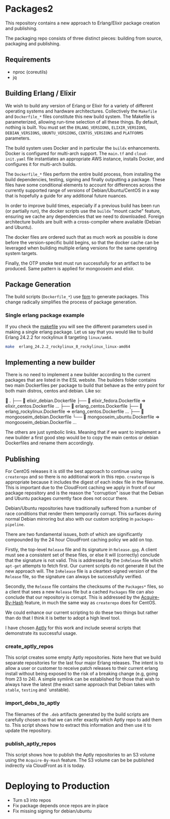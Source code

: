 # Packages2

This repository contains a new approach to Erlang/Elixir package
creation and publishing.

The packaging repo consists of three distinct pieces: building from
source, packaging and publishing.

## Requirements

- nproc (coreutils)
- jq

## Building Erlang / Elixir

We wish to build any version of Erlang or Elixir for a variety of
different operating systems and hardware architectures. Collectively
the `Makefile` and `Dockerfile_*` files constitute this new build
system. The Makefile is parameterized, allowing run-time selection of
all these things. By default, nothing is built. You must set the
`ERLANG_VERSIONS`, `ELIXIR_VERSIONS`, `DEBIAN_VERSIONS`,
`UBUNTU_VERSIONS`, `CENTOS_VERSIONS` and `PLATFORMS` parameters.

The build system uses Docker and in particular the `buildx`
enhancements. Docker is configured for multi-arch support. The
`main.tf` and `cloud-init.yaml` file instantiates an appropriate AWS
instance, installs Docker, and configures it for multi-arch builds.

The `Dockerfile_*` files perform the entire build process, from
installing the build dependencies, testing, signing and finally
outputting a package. These files have some conditional
elements to account for differences across the currently supported range
of _versions_ of Debian/Ubuntu/CentOS in a way that is hopefully a guide
for any additional future nuances.

In order to improve build times, especially if a previous build has
been run (or partially run), the docker scripts use the `buildx`
"mount cache" feature, ensuring we cache any dependencies that we need
to downloaded. Foreign architecture builds are built with a
cross-compiler where available (Debian and Ubuntu).

The docker files are ordered such that as much work as
possible is done before the version-specific build begins, so that the
docker cache can be leveraged when building multiple erlang versions
for the same operating system targets.

Finally, the OTP smoke test must run successfully for an artifact to
be produced. Same pattern is applied for mongooseim and elixir.

## Package Generation

The build scripts (`Dockerfile_*`) use
[fpm](https://fpm.readthedocs.io/en/latest/) to generate
packages. This change radically simplifies the process of package
generation.

### Single erlang package example

If you check the [makefile](./Makefile#L97) you will see the different
parameters used in making a single erlang package. Let us say that
you would like to build Erlang 24.2.2 for rockylinux 8 targeting
`linux/am64`.

```bash
make  erlang_24.2.2_rockylinux_8_rockylinux_linux-amd64
```

## Implementing a new builder

There is no need to implement a new builder according to the current packages
that are listed in the ESL website. The builders folder contains two main
Dockerfiles per package to build that behave as the entry point for both main
distros, centos and debian. Like so:

 .
├──  elixir_debian.Dockerfile
├──  elixir_fedora.Dockerfile ⇒ elixir_centos.Dockerfile
...
├──  erlang_centos.Dockerfile
├──  erlang_rockylinux.Dockerfile ⇒ erlang_centos.Dockerfile
...
├──  mongooseim_debian.Dockerfile
└──  mongooseim_ubuntu.Dockerfile ⇒ mongooseim_debian.Dockerfile
...

The others are just symbolic links. Meaning that if we want to implement a new
builder a first good step would be to copy the main centos or debian Dockerfiles
and rename them accordingly.

## Publishing

For CentOS releases it is still the best approach to continue using
`createrepo` and so there is no additional work in this
repo. `createrepo` is appropriate because it includes the digest of
each index file in the filename. This is important due to the
CloudFront caching we apply in front of our package repository and is
the reason the "corruption" issue that the Debian and Ubuntu packages
currently face does not occur there.

Debian/Ubuntu repositories have traditionally suffered from a number
of race conditions that render them temporarily corrupt. This surfaces
during normal Debian mirroring but also with our custom scripting in
`packages-pipeline`.

There are two fundamental issues, both of which
are significantly compounded by the 24 hour CloudFront caching policy
we add on top.

Firstly, the top-level `Release` file and its signature
in `Release.gpg`. A client must see a consistent set of these files,
or else it will (correctly) conclude that the signature is not
valid. This is addressed by the `InRelease` file which
`apt-get` attempts to fetch first. Our current scripts do not generate
it but the new approach will. The `InRelease` file is a
cleartext-signed version of the `Release` file, so the signature can
always be successfully verified.

Secondly, the `Release` file contains the checksums of the `Packages*`
files, so a client that sees a new `Release` file but a cached
`Packages` file can also conclude that our repository is corrupt. This
is addressed by the [Acquire-By-Hash](https://wiki.debian.org/DebianRepository/Format#Acquire-By-Hash)
feature, in much the same way as `createrepo` does for
CentOS.

We could enhance our current scripting to do these two things but
rather than do that I think it is better to adopt a high level tool.

I have chosen [Aptly](https://www.aptly.info/doc/overview/) for this
work and include several scripts that demonstrate its successful
usage.

### create_aptly_repos

This script creates some empty Aptly repositories. Note here that we
build separate repositories for the last four major Erlang
releases. The intent is to allow a user or customer to receive patch
releases to their current erlang install without being exposed to the
risk of a breaking change (e.g, going from 23 to 24). A simple symlink
can be established for those that wish to always have the latest (the
exact same approach that Debian takes with `stable`, `testing` and
`unstable).

### import_debs_to_aptly

The filenames of the `.deb` artifacts generated by the build scripts
are carefully chosen so that we can infer exactly which Aptly repo to
add them to. This script shows how to extract this information and
then use it to update the repository.

### publish_aptly_repos

This script shows how to publish the Aptly repositories to an S3
volume using the `Acquire-By-Hash` feature. The S3 volume can be be
published indirectly via CloudFront as it is today.

# Deploying to Production

- Turn s3 into repos
- Fix package depends once repos are in place
- Fix missing signing for debian/ubuntu
